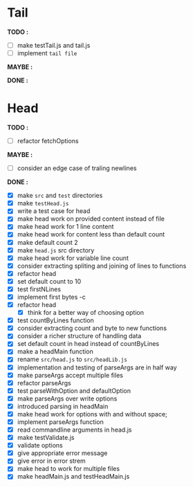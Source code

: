 # Tail

**TODO :**
- [ ] make testTail.js and tail.js
- [ ] implement `tail file`

**MAYBE :**


**DONE :**



# Head

**TODO :**
- [ ] refactor fetchOptions

**MAYBE :**
- [ ] consider an edge case of traling newlines

**DONE :**
- [x] make `src` and `test` directories
- [x] make `testHead.js`
- [x] write a test case for head
- [x] make head work on provided content instead of file
- [x] make head work for 1 line content
- [x] make head work for content less than default count
- [x] make default count 2 
- [x] make `head.js` src directory
- [x] make head work for variable line count
- [x] consider extracting spliting and joining of lines to functions
- [x] refactor head
- [x] set default count to 10
- [x] test firstNLines
- [x] implement first bytes -c
- [x] refactor head
  - [x] think for a better way of choosing option
- [x] test countByLines function
- [x] consider extracting count and byte to new functions
- [x] consider a richer structure of handling data
- [x] set default count in head instead of countByLines
- [x] make a headMain function
- [x] rename `src/head.js` to `src/headLib.js`
- [x] implementation and testing of parseArgs are in half way
- [x] make parseArgs accept multiple files
- [x] refactor parseArgs
- [x] test parseWithOption and defaultOption
- [x] make parseArgs over write options
- [x] introduced parsing in headMain
- [x] make head work for options with and without space;
- [x] implement parseArgs function
- [x] read commandline arguments in head.js
- [x] make testValidate.js
- [x] validate options
- [x] give appropriate error message
- [x] give error in error strem
- [x] make head to work for multiple files
- [x] make headMain.js and testHeadMain.js
